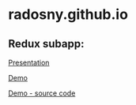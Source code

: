# radosny.github.io


## Redux subapp:
[Presentation](https://radosny.github.io/redux-subapp/)

[Demo](https://radosny.github.io/redux-subapp-demo/)

[Demo - source code](https://github.com/radosny/sub-space-demo)
